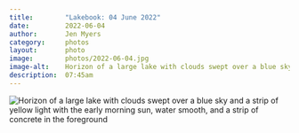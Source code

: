 ```yaml
---
title:        "Lakebook: 04 June 2022"
date:         2022-06-04
author:       Jen Myers
category:     photos
layout:       photo
image:        photos/2022-06-04.jpg
image-alt:    Horizon of a large lake with clouds swept over a blue sky and a strip of yellow light with the early morning sun, water smooth, and a strip of concrete in the foreground
description:  07:45am
---
```


<div><img alt="Horizon of a large lake with clouds swept over a blue sky and a strip of yellow light with the early morning sun, water smooth, and a strip of concrete in the foreground" src="{{ site.baseurl }}/images/photos/2022-06-04.jpg" /></div>
